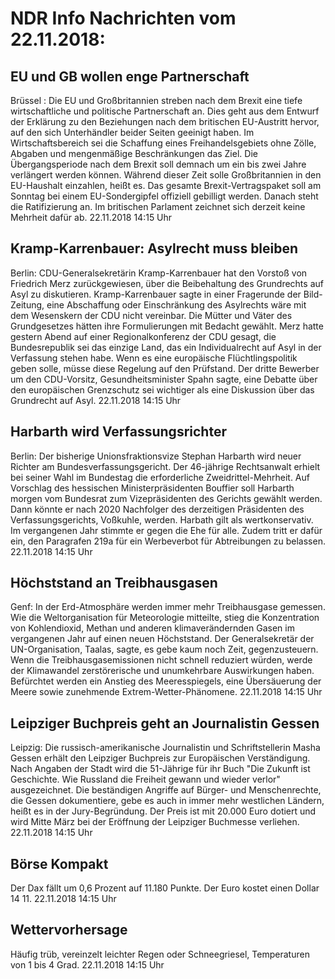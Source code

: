 # NDR Info Nachrichten vom 22.11.2018:


## EU und GB wollen enge Partnerschaft
Brüssel :   Die EU und Großbritannien streben nach dem Brexit eine tiefe wirtschaftliche und politische Partnerschaft an. Dies geht aus dem Entwurf der Erklärung zu den Beziehungen nach dem britischen EU-Austritt hervor, auf den sich Unterhändler beider Seiten geeinigt haben. Im Wirtschaftsbereich sei die Schaffung eines Freihandelsgebiets ohne Zölle, Abgaben und mengenmäßige Beschränkungen das Ziel. Die Übergangsperiode nach dem Brexit soll demnach um ein bis zwei Jahre verlängert werden können. Während dieser Zeit solle Großbritannien in den EU-Haushalt einzahlen, heißt es. Das gesamte Brexit-Vertragspaket soll am Sonntag bei einem EU-Sondergipfel offiziell gebilligt werden. Danach steht die Ratifizierung an. Im britischen Parlament zeichnet sich derzeit keine Mehrheit dafür ab. 22.11.2018 14:15 Uhr 

## Kramp-Karrenbauer: Asylrecht muss bleiben
Berlin:	CDU-Generalsekretärin Kramp-Karrenbauer hat den Vorstoß von Friedrich Merz zurückgewiesen, über die Beibehaltung des Grundrechts auf Asyl zu diskutieren. Kramp-Karrenbauer sagte in einer Fragerunde der Bild-Zeitung, eine Abschaffung oder Einschränkung des Asylrechts wäre mit dem Wesenskern der CDU nicht vereinbar. Die Mütter und Väter des Grundgesetzes hätten ihre Formulierungen mit Bedacht gewählt. Merz hatte gestern Abend auf einer Regionalkonferenz der CDU gesagt, die Bundesrepublik sei das einzige Land, das ein Individualrecht auf Asyl in der Verfassung stehen habe. Wenn es eine europäische Flüchtlingspolitik geben solle, müsse diese Regelung auf den Prüfstand. Der dritte Bewerber um den CDU-Vorsitz, Gesundheitsminister Spahn sagte, eine Debatte über den europäischen Grenzschutz sei wichtiger als eine Diskussion über das Grundrecht auf Asyl. 22.11.2018 14:15 Uhr 

## Harbarth wird Verfassungsrichter
Berlin: Der bisherige Unionsfraktionsvize Stephan Harbarth wird neuer Richter am Bundesverfassungsgericht. Der 46-jährige Rechtsanwalt erhielt bei seiner Wahl im Bundestag die erforderliche Zweidrittel-Mehrheit. Auf Vorschlag des hessischen Ministerpräsidenten Bouffier soll Harbarth morgen vom Bundesrat zum Vizepräsidenten des Gerichts gewählt werden. Dann könnte er nach 2020 Nachfolger des derzeitigen Präsidenten des Verfassungsgerichts, Voßkuhle, werden. Harbath gilt als wertkonservativ. Im vergangenen Jahr stimmte er gegen die Ehe für alle. Zudem tritt er dafür ein, den Paragrafen 219a für ein Werbeverbot für Abtreibungen zu belassen. 22.11.2018 14:15 Uhr 

## Höchststand an Treibhausgasen
Genf: In der Erd-Atmosphäre werden immer mehr Treibhausgase gemessen. Wie die Weltorganisation für Meteorologie mitteilte, stieg die Konzentration von Kohlendioxid, Methan und anderen klimaverändernden Gasen im vergangenen Jahr auf einen neuen Höchststand. Der Generalsekretär der UN-Organisation, Taalas, sagte, es gebe kaum noch Zeit, gegenzusteuern. Wenn die Treibhausgasemissionen nicht schnell reduziert würden, werde der Klimawandel zerstörerische und unumkehrbare Auswirkungen haben. Befürchtet werden ein Anstieg des Meeresspiegels, eine Übersäuerung der Meere sowie zunehmende Extrem-Wetter-Phänomene. 22.11.2018 14:15 Uhr 

## Leipziger Buchpreis geht an Journalistin Gessen
Leipzig:	Die russisch-amerikanische Journalistin und Schriftstellerin Masha Gessen erhält den Leipziger Buchpreis zur Europäischen Verständigung. Nach Angaben der Stadt wird die 51-Jährige für ihr Buch "Die Zukunft ist Geschichte. Wie Russland die Freiheit gewann und wieder verlor"  ausgezeichnet. Die beständigen Angriffe auf Bürger- und Menschenrechte, die Gessen dokumentiere, gebe es auch in immer mehr westlichen Ländern, heißt es in der Jury-Begründung. Der Preis ist mit 20.000 Euro dotiert und wird Mitte März bei der Eröffnung der Leipziger Buchmesse verliehen. 22.11.2018 14:15 Uhr 

## Börse Kompakt
Der Dax fällt um 0,6 Prozent auf 11.180 Punkte. Der Euro kostet einen Dollar 14 11. 22.11.2018 14:15 Uhr 

## Wettervorhersage
Häufig trüb, vereinzelt leichter Regen oder Schneegriesel, Temperaturen von 1 bis 4 Grad. 22.11.2018 14:15 Uhr 
